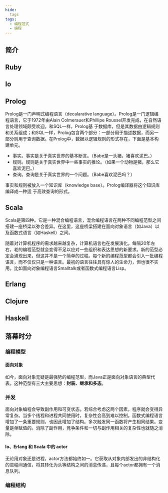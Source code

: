 ```yaml
---
hide:
  tags
tags:
  - 编程范式
  - 编程
---
```

## 简介

## Ruby

## Io

## Prolog
Prolog是一门声明式编程语言（decalarative language）。Prolog是一门逻辑编程语言，它于1972年由Alain Colmerauer和Phillipe Roussel开发完成，在自然语言处理领域颇受欢迎。和SQL一样，Prolog基
于数据库，但是其数据由逻辑规则和关系组成；和SQL一样，Prolog包含两个部分：一部分用于描述数据，而另一部分则用于查询数据。在Prolog中，数据以逻辑规则的形式存在，下面是基本构建单元。

+ 事实。事实是关于真实世界的基本断言。（Babe是一头猪，猪喜欢泥巴。）
+ 规则。规则是关于真实世界中一些事实的推论。（如果一个动物是猪，那么它喜欢泥巴。）
+ 查询。查询是关于真实世界的一个问题。（Babe喜欢泥巴吗？）

事实和规则被放入一个知识库（knowledge base）。Prolog编译器将这个知识库编译成一种适
于高效查询的形式。
## Scala
Scala是第四种。它是一种混合编程语言，混合编程语言在两种不同编程范型之间搭建一座桥梁以弥合差异。在这里，这座桥梁搭建在面向对象语言（如Java）以及函数式语言（如Haskell）之间。

随着对计算机程序的需求越来越复杂，计算机语言也在发展演化。每隔20年左右，老的编程范型就会变得不足以应对一些组织和表达思想的新要求。新的范型必定会涌现出来，但这并不是一个简单的过程。每个新的编程范型都会引入一批编程语言，而不仅仅只是一种语言。最初的语言往往具有惊人的生命力，但也很不实用。比如面向对象编程语言Smalltalk或者函数式编程语言Lisp。
## Erlang

## Clojure

## Haskell

## 落幕时分
### 编程模型
#### 面向对象
如今，面向对象无疑是最强势的编程范型，而Java正是面向对象语言的典型代表。这种范型有三大主要思想：**封装、继承和多态**。

### 并发
面向对象编程会导致副作用和可变状态。若综合考虑这两个因素，程序就会变得异常复杂。当多个线程和进程共同使用时，复杂性会高到难以控制。函数式编程语言增加了一条重要规则，也因此增加了结构。多次触发同一函数将产生相同结果。变量是单赋值的。消除了副作用，竞争条件和一切与副作用相关的复杂性也就随之消除。
#### Io、Erlang 和 Scala 中的 actor
无论用对象还是进程，actor方法都始终如一。它获取从对象内部发出的非结构化的进程间通信，将其转化为头等结构之间的消息传递，且每个actor都拥有一个消息队列。
### 编程结构